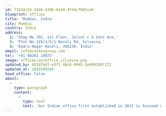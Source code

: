 ```yaml
---
id: 71b34c25-34d4-4306-ba18-4f44c7b05ce6
blueprint: offices
title: 'Mumbai, India'
city: Mumbai
country: India
address:
  1: 'Shop No.102, 1st Floor, Juliet C & Sons Ave,'
  2: 'Plot No.329/3/5/1 Naroli Rd, Silvassa,'
  3: 'Dadra Nagar Haveli, 396230, India'
email: info@coatesgroup.com
tel: '+91 98201 10075'
image: offices/ouroffice_silvassa.png
updated_by: 481974df-e3f1-46c6-9945-1e609185f271
updated_at: 1693289245
head_office: false
about:
  -
    type: paragraph
    content:
      -
        type: text
        text: 'Our Indian office first established in 2013 is focused on our intuitive self-service kiosks, confirmation order displays, drive thru experience, outdoor digital menu boards, and the game-changing Switchboard™ CMS - the Crew is all about revolutionising the customer journey experience and ensuring our solutions redefine convenience and connectivity, seamlessly blending technology and taste. '
---
```

